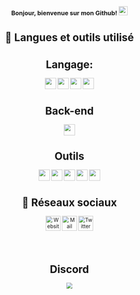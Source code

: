 <h3 align="center">Bonjour, bienvenue sur mon Github! <img width="24px" src="https://cdn.ultralion.xyz/storage/img/hi.gif" /></h3>

<h1 align="center">📒 Langues et outils utilisé</h1>

<h1 align="center"><B>Langage</B>:</h1>
<p align="center">
  <img height="30" src="https://cdn.ultralion.xyz/storage/img/js.png" style="max-width:100%;">
  <img height="30" src="https://cdn.ultralion.xyz/storage/img/c.png" style="max-width:100%;">
  <img height="30" src="https://cdn.ultralion.xyz/storage/img/html5.png" style="max-width:100%;">
  <img height="30" src="https://cdn.ultralion.xyz/storage/img/css3.png" style="max-width:100%;">
  </p>
 <h1 align="center"><B>Back-end</B></h1>
<p align="center">
<img height="30" src="https://cdn.ultralion.xyz/storage/img/nodejs.png" style="max-width:100%;">
  </p>
<h1 align="center"><B>Outils</B></h1>
<p align="center">
<img height="30" src="https://cdn.ultralion.xyz/storage/img/vscode.png" style="max-width:100%;">
<img height="30" src="https://cdn.ultralion.xyz/storage/img/sublimetext.png" style="max-width:100%;">
<a href="https://mremoteng.org/"><img height="30" src="https://cdn.ultralion.xyz/storage/img/mRemoteNG.png" style="max-width:100%;"></a>
<img height="30" src="https://cdn.ultralion.xyz/storage/img/winscp.png" style="max-width:100%;">
<img height="30" src="https://cdn.ultralion.xyz/storage/img/github.png" style="max-width:100%;">
  </p>
  
 <h1 align="center"><B>🔗 Réseaux sociaux</B></h1>
<p align="center">
<a href="https://ultralion.xyz" title="Website">
  <img align="center" alt="Website" width="40px" src="https://cdn.ultralion.xyz/storage/img/website.png" /></a>
<a href="mailto:ultralionfr@gmail.com?subject=[GitHub]%20Contact%20for%20..." title="Mail">
  <img align="center" alt="Mail" width="40px" src="https://cdn.ultralion.xyz/storage/img/mail.png" /></a>
<a href="https://www.twitter.com/UltraLion__" title="Twitter">
  <img align="center" alt="Twitter" width="40px" src="https://cdn.ultralion.xyz/storage/img/twitter.png" /></a>
</p>
</div>
<br><br>
<div align="center">
  <h1>Discord</h1>
   <a href="https://discord.com/users/281113457833672706" target="_blank">
      <img src="https://lanyard-profile-readme.vercel.app/api/281113457833672706">
   </a>
</div>
